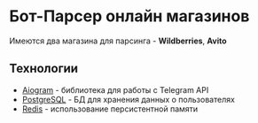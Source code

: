 # Бот-Парсер онлайн магазинов

Имеются два магазина для парсинга - **Wildberries**, **Avito**

## Технологии

+ [Aiogram](https://docs.aiogram.dev/en/latest/) - библиотека для работы с Telegram API
+ [PostgreSQL](https://www.postgresql.org/) - БД для хранения данных о пользователях
+ [Redis](https://redis.io/) - использование персистентной памяти



